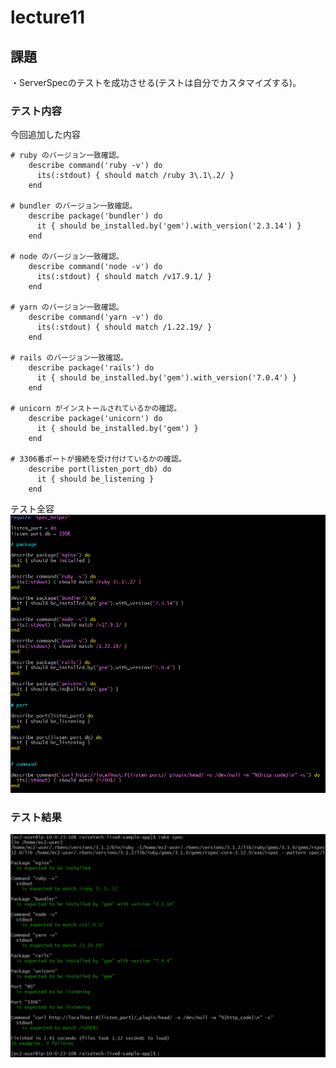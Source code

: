 # lecture11

## 課題
・ServerSpecのテストを成功させる(テストは自分でカスタマイズする)。

### テスト内容

今回追加した内容
```
# ruby のバージョン一致確認。    
    describe command('ruby -v') do
      its(:stdout) { should match /ruby 3\.1\.2/ }
    end

# bundler のバージョン一致確認。
    describe package('bundler') do
      it { should be_installed.by('gem').with_version('2.3.14') }
    end

# node のバージョン一致確認。
    describe command('node -v') do
      its(:stdout) { should match /v17.9.1/ }
    end

# yarn のバージョン一致確認。
    describe command('yarn -v') do
      its(:stdout) { should match /1.22.19/ }
    end

# rails のバージョン一致確認。
    describe package('rails') do
      it { should be_installed.by('gem').with_version('7.0.4') }
    end

# unicorn がインストールされているかの確認。
    describe package('unicorn') do
      it { should be_installed.by('gem') }
    end

# 3306番ポートが接続を受け付けているかの確認。
    describe port(listen_port_db) do
      it { should be_listening }
    end
```
テスト全容
![test](img/img-lecture11/spec-test.png)

### テスト結果
![test-success](img/img-lecture11/test-success.png)

